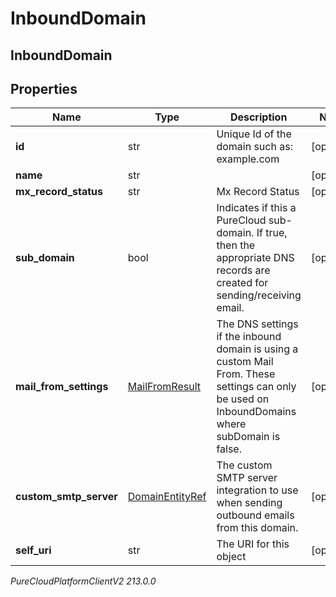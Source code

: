 # InboundDomain

## InboundDomain

## Properties

|Name | Type | Description | Notes|
|------------ | ------------- | ------------- | -------------|
| **id** | str | Unique Id of the domain such as: example.com | [optional] |
| **name** | str |  | [optional] |
| **mx_record_status** | str | Mx Record Status | [optional] |
| **sub_domain** | bool | Indicates if this a PureCloud sub-domain.  If true, then the appropriate DNS records are created for sending/receiving email. | [optional] |
| **mail_from_settings** | [MailFromResult](MailFromResult) | The DNS settings if the inbound domain is using a custom Mail From. These settings can only be used on InboundDomains where subDomain is false. | [optional] |
| **custom_smtp_server** | [DomainEntityRef](DomainEntityRef) | The custom SMTP server integration to use when sending outbound emails from this domain. | [optional] |
| **self_uri** | str | The URI for this object | [optional] |



_PureCloudPlatformClientV2 213.0.0_
